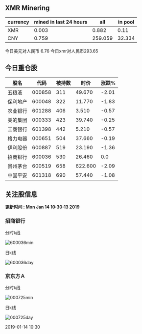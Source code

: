 ## XMR Minering

|currency|mined in last 24 hours|all|in pool|
|---|---|---|---|
|XMR|0.003|0.882|0.11|
|CNY|0.759|259.059|32.334|

今日美元对人民币 6.76	今日xmr对人民币293.65


## 今日重仓股 

|股名|代码|被持数|时价|涨跌%|
|---|---|---|---|---|
|五粮液|000858|311|49.670|-2.01|
|保利地产|600048|322|11.770|-1.83|
|农业银行|601288|406|3.510|-0.57|
|美的集团|000333|423|39.740|-0.25|
|工商银行|601398|442|5.210|-0.57|
|格力电器|000651|504|37.660|-0.19|
|伊利股份|600887|519|23.190|-1.36|
|招商银行|600036|530|26.460|0.0|
|贵州茅台|600519|658|622.600|-2.09|
|中国平安|601318|690|57.440|-1.08|

## 关注股信息
**更新时间 : Mon Jan 14 10:30:13 2019**
### 招商银行 
分时k线

![600036min](http://image.sinajs.cn/newchart/min/n/sh600036.gif)

日k线

![600036day](http://image.sinajs.cn/newchart/daily/n/sh600036.gif)

### 京东方Ａ 
分时k线

![000725min](http://image.sinajs.cn/newchart/min/n/sz000725.gif)

日k线

![000725day](http://image.sinajs.cn/newchart/daily/n/sz000725.gif)

2019-01-14 10:30